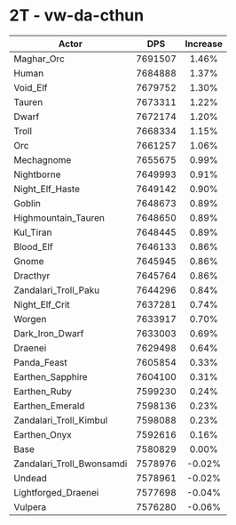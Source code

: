 # 2T - vw-da-cthun
| Actor | DPS | Increase |
|---|:---:|:---:|
|Maghar_Orc|7691507|1.46%|
|Human|7684888|1.37%|
|Void_Elf|7679752|1.30%|
|Tauren|7673311|1.22%|
|Dwarf|7672174|1.20%|
|Troll|7668334|1.15%|
|Orc|7661257|1.06%|
|Mechagnome|7655675|0.99%|
|Nightborne|7649993|0.91%|
|Night_Elf_Haste|7649142|0.90%|
|Goblin|7648673|0.89%|
|Highmountain_Tauren|7648650|0.89%|
|Kul_Tiran|7648445|0.89%|
|Blood_Elf|7646133|0.86%|
|Gnome|7645945|0.86%|
|Dracthyr|7645764|0.86%|
|Zandalari_Troll_Paku|7644296|0.84%|
|Night_Elf_Crit|7637281|0.74%|
|Worgen|7633917|0.70%|
|Dark_Iron_Dwarf|7633003|0.69%|
|Draenei|7629498|0.64%|
|Panda_Feast|7605854|0.33%|
|Earthen_Sapphire|7604100|0.31%|
|Earthen_Ruby|7599230|0.24%|
|Earthen_Emerald|7598136|0.23%|
|Zandalari_Troll_Kimbul|7598088|0.23%|
|Earthen_Onyx|7592616|0.16%|
|Base|7580829|0.00%|
|Zandalari_Troll_Bwonsamdi|7578976|-0.02%|
|Undead|7578961|-0.02%|
|Lightforged_Draenei|7577698|-0.04%|
|Vulpera|7576280|-0.06%|
